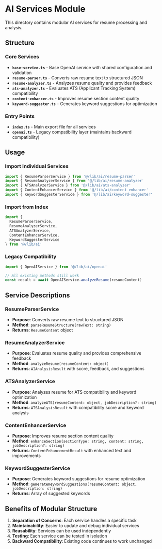 # AI Services Module

This directory contains modular AI services for resume processing and analysis.

## Structure

### Core Services

- **`base-service.ts`** - Base OpenAI service with shared configuration and validation
- **`resume-parser.ts`** - Converts raw resume text to structured JSON
- **`resume-analyzer.ts`** - Analyzes resume quality and provides feedback
- **`ats-analyzer.ts`** - Evaluates ATS (Applicant Tracking System) compatibility
- **`content-enhancer.ts`** - Improves resume section content quality
- **`keyword-suggester.ts`** - Generates keyword suggestions for optimization

### Entry Points

- **`index.ts`** - Main export file for all services
- **`openai.ts`** - Legacy compatibility layer (maintains backward compatibility)

## Usage

### Import Individual Services

```typescript
import { ResumeParserService } from '@/lib/ai/resume-parser'
import { ResumeAnalyzerService } from '@/lib/ai/resume-analyzer'
import { ATSAnalyzerService } from '@/lib/ai/ats-analyzer'
import { ContentEnhancerService } from '@/lib/ai/content-enhancer'
import { KeywordSuggesterService } from '@/lib/ai/keyword-suggester'
```

### Import from Index

```typescript
import { 
  ResumeParserService,
  ResumeAnalyzerService,
  ATSAnalyzerService,
  ContentEnhancerService,
  KeywordSuggesterService
} from '@/lib/ai'
```

### Legacy Compatibility

```typescript
import { OpenAIService } from '@/lib/ai/openai'

// All existing methods still work
const result = await OpenAIService.analyzeResume(resumeContent)
```

## Service Descriptions

### ResumeParserService
- **Purpose**: Converts raw resume text to structured JSON
- **Method**: `parseResumeStructure(rawText: string)`
- **Returns**: `ResumeContent` object

### ResumeAnalyzerService
- **Purpose**: Evaluates resume quality and provides comprehensive feedback
- **Method**: `analyzeResume(resumeContent: object)`
- **Returns**: `AIAnalysisResult` with score, feedback, and suggestions

### ATSAnalyzerService
- **Purpose**: Analyzes resume for ATS compatibility and keyword optimization
- **Method**: `analyzeATS(resumeContent: object, jobDescription?: string)`
- **Returns**: `ATSAnalysisResult` with compatibility score and keyword analysis

### ContentEnhancerService
- **Purpose**: Improves resume section content quality
- **Method**: `enhanceSection(sectionType: string, content: string, jobDescription?: string)`
- **Returns**: `ContentEnhancementResult` with enhanced text and improvements

### KeywordSuggesterService
- **Purpose**: Generates keyword suggestions for resume optimization
- **Method**: `generateKeywordSuggestions(resumeContent: object, jobDescription: string)`
- **Returns**: Array of suggested keywords

## Benefits of Modular Structure

1. **Separation of Concerns**: Each service handles a specific task
2. **Maintainability**: Easier to update and debug individual services
3. **Reusability**: Services can be used independently
4. **Testing**: Each service can be tested in isolation
5. **Backward Compatibility**: Existing code continues to work unchanged 